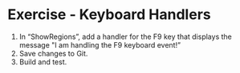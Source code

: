 ﻿# Exercise - Keyboard Handlers

1.  In “ShowRegions”, add a handler for the F9 key that displays the message "I am handling the F9 keyboard event!”
2.	Save changes to Git.
3.  Build and test.
